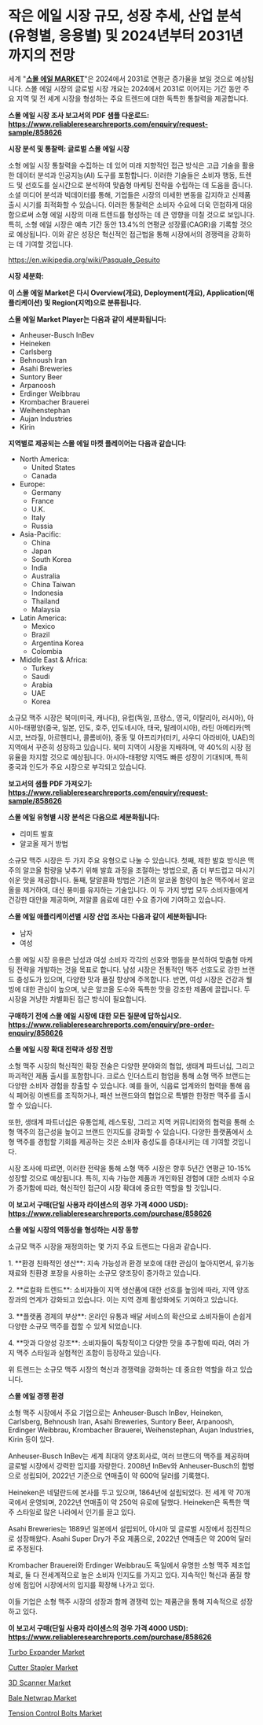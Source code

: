 <p><h1>작은 에일 시장 규모, 성장 추세, 산업 분석(유형별, 응용별) 및 2024년부터 2031년까지의 전망</h1></p><p>세계 "<strong><a href="https://www.reliableresearchreports.com/small-ale-r858626">스몰 에일 MARKET</a></strong>"은 2024에서 2031로 연평균 증가율을 보일 것으로 예상됩니다. 스몰 에일 시장의 글로벌 시장 개요는 2024에서 2031로 이어지는 기간 동안 주요 지역 및 전 세계 시장을 형성하는 주요 트렌드에 대한 독특한 통찰력을 제공합니다.</p>
<p><strong>스몰 에일 시장 조사 보고서의 PDF 샘플 다운로드: <a href="https://www.reliableresearchreports.com/enquiry/request-sample/858626">https://www.reliableresearchreports.com/enquiry/request-sample/858626</a></strong></p>
<p><strong>시장 분석 및 통찰력: 글로벌 스몰 에일 시장</strong></p>
<p><p>소형 에일 시장 통찰력을 수집하는 데 있어 미래 지향적인 접근 방식은 고급 기술을 활용한 데이터 분석과 인공지능(AI) 도구를 포함합니다. 이러한 기술들은 소비자 행동, 트렌드 및 선호도를 실시간으로 분석하여 맞춤형 마케팅 전략을 수립하는 데 도움을 줍니다. 소셜 미디어 분석과 빅데이터를 통해, 기업들은 시장의 미세한 변동을 감지하고 신제품 출시 시기를 최적화할 수 있습니다. 이러한 통찰력은 소비자 수요에 더욱 민첩하게 대응함으로써 소형 에일 시장의 미래 트렌드를 형성하는 데 큰 영향을 미칠 것으로 보입니다. 특히, 소형 에일 시장은 예측 기간 동안 13.4%의 연평균 성장률(CAGR)을 기록할 것으로 예상됩니다. 이와 같은 성장은 혁신적인 접근법을 통해 시장에서의 경쟁력을 강화하는 데 기여할 것입니다.</p></p>
<p><a href="%7CAUTHORITHY_DOMAIN_URL%7C">https://en.wikipedia.org/wiki/Pasquale_Gesuito</a></p>
<p><strong>시장 세분화:</strong></p>
<p><strong>이 스몰 에일 Market은 다시 Overview(개요), Deployment(개요), Application(애플리케이션) 및 Region(지역)으로 분류됩니다.</strong></p>
<p><strong>스몰 에일 Market Player는 다음과 같이 세분화됩니다:</strong></p>
<p><ul><li>Anheuser-Busch InBev</li><li>Heineken</li><li>Carlsberg</li><li>Behnoush Iran</li><li>Asahi Breweries</li><li>Suntory Beer</li><li>Arpanoosh</li><li>Erdinger Weibbrau</li><li>Krombacher Brauerei</li><li>Weihenstephan</li><li>Aujan Industries</li><li>Kirin</li></ul></p>
<p><strong>지역별로 제공되는 스몰 에일 마켓 플레이어는 다음과 같습니다:</strong></p>
<p><ul>
    <li>
        North America:
        <ul>
            <li>United States</li>
            <li>Canada</li>
        </ul>
    </li>
    <li>
        Europe:
        <ul>
            <li>Germany</li>
            <li>France</li>
            <li>U.K.</li>
            <li>Italy</li>
            <li>Russia</li>
        </ul>
    </li>
    <li>
        Asia-Pacific:
        <ul>
            <li>China</li>
            <li>Japan</li>
            <li>South Korea</li>
            <li>India</li>
            <li>Australia</li>
            <li>China Taiwan</li>
            <li>Indonesia</li>
            <li>Thailand</li>
            <li>Malaysia</li>
        </ul>
    </li>
    <li>
        Latin America:
        <ul>
            <li>Mexico</li>
            <li>Brazil</li>
            <li>Argentina Korea</li>
            <li>Colombia</li>
        </ul>
    </li>
    <li>
        Middle East & Africa:
        <ul>
            <li>Turkey</li>
            <li>Saudi</li>
            <li>Arabia</li>
            <li>UAE</li>
            <li>Korea</li>
        </ul>
    </li>
    </ul></p>
<p><p>소규모 맥주 시장은 북미(미국, 캐나다), 유럽(독일, 프랑스, 영국, 이탈리아, 러시아), 아시아-태평양(중국, 일본, 인도, 호주, 인도네시아, 태국, 말레이시아), 라틴 아메리카(멕시코, 브라질, 아르헨티나, 콜롬비아), 중동 및 아프리카(터키, 사우디 아라비아, UAE)의 지역에서 꾸준히 성장하고 있습니다. 북미 지역이 시장을 지배하며, 약 40%의 시장 점유율을 차지할 것으로 예상됩니다. 아시아-태평양 지역도 빠른 성장이 기대되며, 특히 중국과 인도가 주요 시장으로 부각되고 있습니다. </p></p>
<p><strong>보고서의 샘플 PDF 가져오기: <a href="https://www.reliableresearchreports.com/enquiry/request-sample/858626">https://www.reliableresearchreports.com/enquiry/request-sample/858626</a></strong></p>
<p><strong>스몰 에일 유형별 시장 분석은 다음으로 세분화됩니다:</strong></p>
<p><ul><li>리미트 발효</li><li>알코올 제거 방법</li></ul></p>
<p><p>소규모 맥주 시장은 두 가지 주요 유형으로 나눌 수 있습니다. 첫째, 제한 발효 방식은 맥주의 알코올 함량을 낮추기 위해 발효 과정을 조절하는 방법으로, 좀 더 부드럽고 마시기 쉬운 맛을 제공합니다. 둘째, 탈알콜화 방법은 기존의 알코올 함량이 높은 맥주에서 알코올을 제거하여, 대신 풍미를 유지하는 기술입니다. 이 두 가지 방법 모두 소비자들에게 건강한 대안을 제공하며, 저알콜 음료에 대한 수요 증가에 기여하고 있습니다.</p></p>
<p><strong>스몰 에일 애플리케이션별 시장 산업 조사는 다음과 같이 세분화됩니다:</strong></p>
<p><ul><li>남자</li><li>여성</li></ul></p>
<p><p>스몰 에일 시장 응용은 남성과 여성 소비자 각각의 선호와 행동을 분석하여 맞춤형 마케팅 전략을 개발하는 것을 목표로 합니다. 남성 시장은 전통적인 맥주 선호도로 강한 브랜드 충성도가 있으며, 다양한 맛과 품질 향상에 주목합니다. 반면, 여성 시장은 건강과 웰빙에 대한 관심이 높으며, 낮은 알코올 도수와 독특한 맛을 강조한 제품에 끌립니다. 두 시장을 겨냥한 차별화된 접근 방식이 필요합니다.</p></p>
<p><strong>구매하기 전에 스몰 에일 시장에 대한 모든 질문에 답하십시오. <a href="https://www.reliableresearchreports.com/enquiry/pre-order-enquiry/858626">https://www.reliableresearchreports.com/enquiry/pre-order-enquiry/858626</a></strong></p>
<p><strong>스몰 에일 시장 확대 전략과 성장 전망</strong></p>
<p><p>소형 맥주 시장의 혁신적인 확장 전술은 다양한 분야와의 협업, 생태계 파트너십, 그리고 파괴적인 제품 출시를 포함합니다. 크로스 인더스트리 협업을 통해 소형 맥주 브랜드는 다양한 소비자 경험을 창출할 수 있습니다. 예를 들어, 식음료 업계와의 협력을 통해 음식 페어링 이벤트를 조직하거나, 패션 브랜드와의 협업으로 특별한 한정판 맥주를 출시할 수 있습니다. </p><p>또한, 생태계 파트너십은 유통업체, 레스토랑, 그리고 지역 커뮤니티와의 협력을 통해 소형 맥주의 접근성을 높이고 브랜드 인지도를 강화할 수 있습니다. 다양한 플랫폼에서 소형 맥주를 경험할 기회를 제공하는 것은 소비자 충성도를 증대시키는 데 기여할 것입니다.</p><p>시장 조사에 따르면, 이러한 전략을 통해 소형 맥주 시장은 향후 5년간 연평균 10-15% 성장할 것으로 예상됩니다. 특히, 지속 가능한 제품과 개인화된 경험에 대한 소비자 수요가 증가함에 따라, 혁신적인 접근이 시장 확대에 중요한 역할을 할 것입니다.</p></p>
<p><strong>이 보고서 구매(단일 사용자 라이센스의 경우 가격 4000 USD): <a href="https://www.reliableresearchreports.com/purchase/858626">https://www.reliableresearchreports.com/purchase/858626</a></strong></p>
<p><strong>스몰 에일 시장의 역동성을 형성하는 시장 동향</strong></p>
<p><p>소규모 맥주 시장을 재정의하는 몇 가지 주요 트렌드는 다음과 같습니다.</p><p>1. **환경 친화적인 생산**: 지속 가능성과 환경 보호에 대한 관심이 높아지면서, 유기농 재료와 친환경 포장을 사용하는 소규모 양조장이 증가하고 있습니다.</p><p>2. **로컬화 트렌드**: 소비자들이 지역 생산품에 대한 선호를 높임에 따라, 지역 양조장과의 연계가 강화되고 있습니다. 이는 지역 경제 활성화에도 기여하고 있습니다.</p><p>3. **플랫폼 경제의 부상**: 온라인 유통과 배달 서비스의 확산으로 소비자들이 손쉽게 다양한 소규모 맥주를 접할 수 있게 되었습니다.</p><p>4. **맛과 다양성 강조**: 소비자들이 독창적이고 다양한 맛을 추구함에 따라, 여러 가지 맥주 스타일과 실험적인 조합이 등장하고 있습니다.</p><p>위 트렌드는 소규모 맥주 시장의 혁신과 경쟁력을 강화하는 데 중요한 역할을 하고 있습니다.</p></p>
<p><strong>스몰 에일 경쟁 환경</strong></p>
<p><p>소형 맥주 시장에서 주요 기업으로는 Anheuser-Busch InBev, Heineken, Carlsberg, Behnoush Iran, Asahi Breweries, Suntory Beer, Arpanoosh, Erdinger Weibbrau, Krombacher Brauerei, Weihenstephan, Aujan Industries, Kirin 등이 있다. </p><p>Anheuser-Busch InBev는 세계 최대의 양조회사로, 여러 브랜드의 맥주를 제공하며 글로벌 시장에서 강력한 입지를 자랑한다. 2008년 InBev와 Anheuser-Busch의 합병으로 성립되어, 2022년 기준으로 연매출이 약 600억 달러를 기록했다.</p><p>Heineken은 네덜란드에 본사를 두고 있으며, 1864년에 설립되었다. 전 세계 약 70개국에서 운영되며, 2022년 연매출이 약 250억 유로에 달했다. Heineken은 독특한 맥주 스타일로 많은 나라에서 인기를 끌고 있다.</p><p>Asahi Breweries는 1889년 일본에서 설립되어, 아시아 및 글로벌 시장에서 점진적으로 성장해왔다. Asahi Super Dry가 주요 제품으로, 2022년 연매출은 약 200억 달러로 추정된다.</p><p>Krombacher Brauerei와 Erdinger Weibbrau도 독일에서 유명한 소형 맥주 제조업체로, 둘 다 전세계적으로 높은 소비자 인지도를 가지고 있다. 지속적인 혁신과 품질 향상에 힘입어 시장에서의 입지를 확장해 나가고 있다. </p><p>이들 기업은 소형 맥주 시장의 성장과 함께 경쟁력 있는 제품군을 통해 지속적으로 성장하고 있다.</p></p>
<p><strong>이 보고서 구매(단일 사용자 라이센스의 경우 가격 4000 USD): <a href="https://www.reliableresearchreports.com/purchase/858626">https://www.reliableresearchreports.com/purchase/858626</a></strong></p>
<p><p><a href="https://github.com/carengczpoe/Market-Research-Report-List-1/blob/main/turbo-expander-market.md">Turbo Expander Market</a></p><p><a href="https://www.linkedin.com/pulse/cutter-stapler-market-size-growing-cagr-64-report-covers-qrhge?trackingId=GhR2oF%2BdSMWzwBhXPQo8vA%3D%3D">Cutter Stapler Market</a></p><p><a href="https://github.com/SamiaHussain82/Market-Research-Report-List-1/blob/main/3d-scanner-market.md">3D Scanner Market</a></p><p><a href="https://issuu.com/reportprime-2/docs/bale-netwrap-market-size-2030.pptx_85bbcf454be34b">Bale Netwrap Market</a></p><p><a href="https://www.linkedin.com/pulse/global-tension-control-bolts-market-focus-product-type-a325a490-pm6ue?trackingId=a4HdSLZgQDa%2FJXGo7na%2FkQ%3D%3D">Tension Control Bolts Market</a></p></p>